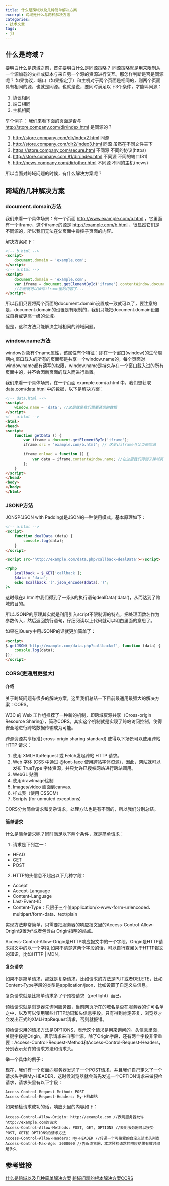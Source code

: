 ```yaml
---
title: 什么是跨域以及几种简单解决方案
excerpt: 跨域是什么与两种解决方法
categories:
- 技术文章
tags:
- js
---
```


## 什么是跨域？
要明白什么是跨域之前，首先要明白什么是同源策略？
同源策略就是用来限制从一个源加载的文档或脚本与来自另一个源的资源进行交互。那怎样判断是否是同源呢？
如果协议，端口（如果指定了）和主机对于两个页面是相同的，则两个页面具有相同的源，也就是同源。也就是说，要同时满足以下3个条件，才能叫同源：
1. 协议相同
2. 端口相同
3. 主机相同

举个例子：
我们来看下面的页面是否与 http://store.company.com/dir/index.html 是同源的？
1. http://store.company.com/dir/index2.html 同源
2. http://store.company.com/dir2/index3.html 同源 虽然在不同文件夹下
3. https://store.company.com/secure.html 不同源 不同的协议(https)
4. http://store.company.com:81/dir/index.html 不同源 不同的端口(81)
5. http://news.company.com/dir/other.html 不同源 不同的主机(news)

所以当面对跨域问题的时候，有什么解决方案呢？

## 跨域的几种解决方案
### document.domain方法
我们来看一个具体场景：有一个页面 http://www.example.com/a.html ，它里面有一个iframe，这个iframe的源是 http://example.com/b.html ，很显然它们是不同源的，所以我们无法在父页面中操控子页面的内容。

解决方案如下：
```html
<!-- b.html -->
<script>
    document.domain = 'example.com';
</script>
<!-- a.html -->
<script>
    document.domain = 'example.com';
    var iframe = document.getElementById('iframe').contentWindow.document;
    //后面就可以操作iframe里的内容了...
</script>
```
所以我们只要将两个页面的document.domain设置成一致就可以了，要注意的是，document.domain的设置是有限制的，我们只能把document.domain设置成自身或更高一级的父域。

但是，这种方法只能解决主域相同的跨域问题。

### window.name方法
window对象有个name属性，该属性有个特征：即在一个窗口(window)的生命周期内,窗口载入的所有的页面都是共享一个window.name的，每个页面对window.name都有读写的权限，window.name是持久存在一个窗口载入过的所有页面中的，并不会因新页面的载入而进行重置。

我们来看一个具体场景，在一个页面 example.com/a.html 中，我们想获取 data.com/data.html 中的数据，以下是解决方案：
```html
<!-- data.html -->
<script>
    window.name = 'data'; //这是就是我们需要通信的数据
</script>
<!-- a.html -->
<html>
<head>
<script>
    function getData () {
        var iframe = document.getElementById('iframe');
        iframe.src = 'example.com/b.html'; // 这里让iframe与父页面同源
        
        iframe.onload = function () {
            var data = iframe.contentWindow.name; //在这里我们得到了跨域页面中传来的数据
        };
    }
</script>
</head>
<body>
</body>
</html>
```

### JSONP方法
JONSP(JSON with Padding)是JSON的一种使用模式。基本原理如下：
```html
<!-- a.html -->
<script>
    function dealData (data) {
        console.log(data);
    }
</script>

<script src='http://example.com/data.php?callback=dealData'></script>
```
```php
<?php
    $callback = $_GET['callback'];
    $data = 'data';
    echo $callback.'('.json_encode($data).')';
?>
```
这时候在a.html中我们得到了一条js的执行语句dealData('data')，从而达到了跨域的目的。

所以JSONP的原理其实就是利用引入script不限制源的特点，把处理函数名作为参数传入，然后返回执行语句，仔细阅读以上代码就可以明白里面的意思了。

如果在jQuery中用JSONP的话就更加简单了：
```html
<script>
$.getJSON('http://example.com/data.php?callback=?', function (data) {
    console.log(data);
});
</script>
```

### CORS(更通用更强大)
#### 介绍
关于跨域问题有很多的解决方案，这里我们总结一下目前最通用最强大的解决方案：CORS。

W3C 的 Web 工作组推荐了一种新的机制，即跨域资源共享（Cross-origin Resource Sharing），简称CORS。其实这个机制就是实现了跨站访问控制，使得安全地进行跨站数据传输成为可能。

跨源资源共享标准( cross-origin sharing standard) 使得以下场景可以使用跨站 HTTP 请求：
1. 使用 XMLHttpRequest 或 Fetch发起跨站 HTTP 请求。
2. Web 字体 (CSS 中通过 @font-face 使用跨站字体资源)，因此，网站就可以发布 TrueType 字体资源，并只允许已授权网站进行跨站调用。
3. WebGL 贴图
4. 使用drawImage绘制
5. Images/video 画面到canvas.
6. 样式表（使用 CSSOM）
7. Scripts (for unmuted exceptions)

CORS分为简单请求和复杂请求，处理方法也是有不同的，所以我们分别总结。

#### 简单请求
什么是简单请求呢？同时满足以下两个条件，就是简单请求：
1. 请求是下列之一：
- HEAD
- GET
- POST
2. HTTP的头信息不超出以下几种字段：
- Accept
- Accept-Language
- Content-Language
- Last-Event-ID
- Content-Type：只限于三个值application/x-www-form-urlencoded、multipart/form-data、text/plain

实现方法非常简单，只需要把服务器的响应报文里的Access-Control-Allow-Origin设置为*或者包含由 Origin指明的站点。

Access-Control-Allow-Origin是HTTP响应报文中的一个字段，Origin是HTTP请求报文中的以一个字段,如果不清楚这两个字段的话，可以自行查阅关于HTTP报文的知识，比如HTTP | MDN。

#### 复杂请求
如果不是简单请求，那就是复杂请求，比如请求的方法是PUT或者DELETE，比如Content-Type字段的类型是application/json，比如设置了自定义头信息。

复杂请求就是比简单请求多了个预检请求（preflight）而已。

预检请求就是浏览器先询问服务器，当前网页所在的域名是否在服务器的许可名单之中，以及可以使用哪些HTTP动词和头信息字段。只有得到肯定答复，浏览器才会发出正式的XMLHttpRequest请求，否则就报错。

预检请求用的请求方法是OPTIONS，表示这个请求是用来询问的。头信息里面，关键字段是Origin，表示请求来自哪个源。除了Origin字段，还有两个字段非常重要：Access-Control-Request-Method和Access-Control-Request-Headers，分别表示允许的请求方法和请求头。

举一个具体的例子：

现在，我们有一个页面向服务器发送了一个POST请求，并且我们自己定义了一个请求头字段My-HEADER，这时候浏览器就会首先发送一个OPTION请求来做预检请求，请求头里有以下字段：
```
Access-Control-Request-Method: POST
Access-Control-Request-Headers: My-HEADER
```

如果预检请求成功的话，响应头里的内容如下：
```
Access-Control-Allow-Origin: http://example.com //表明服务器允许http://example.com的请求
Access-Control-Allow-Methods: POST, GET, OPTIONS //表明服务器可以接受POST, GET和 OPTIONS的请求方法
Access-Control-Allow-Headers: My-HEADER //传递一个可接受的自定义请求头列表
Access-Control-Max-Age: 3000000 //告诉浏览器，本次预检请求的响应结果有效时间是多久
```

## 参考链接
[什么是跨域以及几种简单解决方案](https://segmentfault.com/a/1190000013278814)
[跨域问题的根本解决方案CORS](https://segmentfault.com/a/1190000013285839)